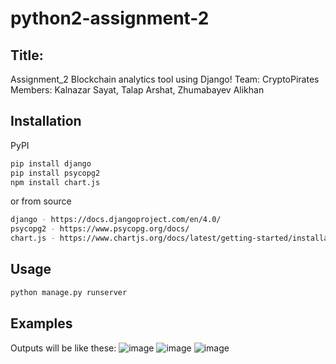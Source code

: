 # python2-assignment-2
## Title:
Assignment_2 Blockchain analytics tool using Django!
Team: CryptoPirates
Members: Kalnazar Sayat, Talap Arshat, Zhumabayev Alikhan

## Installation

PyPI
```bash
pip install django
pip install psycopg2
npm install chart.js

```
or from source
```bash
django - https://docs.djangoproject.com/en/4.0/
psycopg2 - https://www.psycopg.org/docs/
chart.js - https://www.chartjs.org/docs/latest/getting-started/installation.html
```
## Usage
```bash
python manage.py runserver

```
## Examples
Outputs will be like these:
![image](https://user-images.githubusercontent.com/77783049/152748592-5d147c32-0251-4c4b-85c5-ab46d3a245fd.png)
![image](https://user-images.githubusercontent.com/77783049/152748678-6acfa392-3794-4c9f-9a90-90bc024c9bad.png)
![image](https://user-images.githubusercontent.com/77783049/152748378-dc677c9c-e8e7-4afa-8827-fb74c9338b32.png)
```


